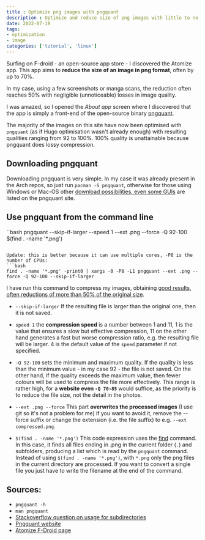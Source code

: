 ```yaml
---
title : Optimize png images with pngquant
description : Optimize and reduce size of png images with little to no loss using pngquant.
date: 2022-07-19
tags:
- optimization
- image
categories: ['tutorial', 'linux']
---
```



Surfing on F-droid - an open-source app store - I discovered the Atomize app. This app aims to **reduce the size of an image in png format**, often by up to 70%.

In my case, using a few screenshots or manga scans, the reduction often reaches 50% with negligible (unnoticeable) losses in image quality.

I was amazed, so I opened the _About app_ screen where I discovered that the app is simply a front-end of the open-source binary [pngquant](https://pngquant.org/).

The majority of the images on this site have now been optimised with `pngquant` (as if Hugo optimisation wasn't already enough) with resulting qualities ranging from 92 to 100%. 100% quality is unattainable because pngquant does lossy compression.


## Downloading pngquant

Downloading pngquant is very simple. In my case it was already present in the Arch repos, so just run `pacman -S pngquant`, otherwise for those using Windows or Mac-OS other [download possibilities, even some GUIs](https://pngquant.org/#download) are listed on the pngquant site.

## Use pngquant from the command line

``bash
pngquant --skip-if-larger --speed 1 --ext .png --force -Q 92-100 $(find . -name '*.png')
```

Update: this is better because it can use multiple cores, -P8 is the number of CPUs:
```bash
find . -name '*.png' -print0 | xargs -0 -P8 -L1 pngquant --ext .png --force -Q 92-100 --skip-if-larger
```


I have run this command to compress my images, obtaining [good results, often reductions of more than 50% of the original size](https://github.com/bortox/bortox.github.io/commit/66be5b1c05d14b2a1b0e2ef922b4e0d5a5dbae24).

* `--skip-if-larger` If the resulting file is larger than the original one, then it is not saved.

* `speed 1` the **compression speed** is a number between 1 and 11, 1 is the value that ensures a slow but effective compression, 11 on the other hand generates a fast but worse compression ratio, e.g. the resulting file will be larger. 4 is the default value of the `speed` parameter if not specified.

* `-Q 92-100` sets the minimum and maximum quality. If the quality is less than the minimum value - in my case 92 - the file is not saved. On the other hand, if the quality exceeds the maximum value, then fewer colours will be used to compress the file more effectively. This range is rather high, for a **website even `-Q 70-85`** would suffice, as the priority is to reduce the file size, not the detail in the photos.  

* `--ext .png --force` This part **overwrites the processed images** (I use git so it's not a problem for me) if you want to avoid it, remove the --force suffix or change the extension (i.e. the file suffix) to e.g. `--ext compressed.png`.

* `$(find . -name '*.png')` This code expression uses the [find](https://manned.org/find) command. In this case, it finds all files ending in .png in the current folder (`.`) and subfolders, producing a list which is read by the `pngquant` command. Instead of using `$(find . -name '*.png')`, with `*.png` only the png files in the current directory are processed. If you want to convert a single file you just have to write the filename at the end of the command.


## Sources:

* `pngquant -h`
* `man pngquant`
* [Stackoverflow question on usage for subdirectories](https://stackoverflow.com/questions/9647920/recursively-batch-process-files-with-pngquant/9649214#9649214)
* [Pngquant website](https://pngquant.org/)
* [Atomize F-Droid page](https://f-droid.org/en/packages/com.wrmndfzzy.atomize/)